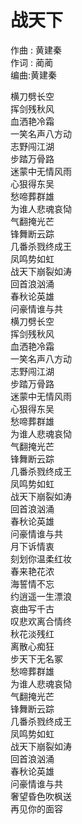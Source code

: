 # 战天下

作曲 : 黄建秦  
作词 : 蔺蔺  
编曲:黄建秦  

横刀劈长空  
挥剑残秋风  
血洒艳冷霜  
一笑名声八方动  
志野闯江湖  
步踏万骨路  
迷蒙中无情风雨  
心狠得东吴  
愁啼葬群雄  
为谁人悲魂哀恸  
气翻掩光芒  
锋舞断云踪  
几番杀戮终成王  
凤鸣势如虹  
战天下崩裂如涛  
回首浪汹涌  
春秋论英雄  
问豪情谁与共  
横刀劈长空  
挥剑残秋风  
血洒艳冷霜  
一笑名声八方动  
志野闯江湖  
步踏万骨路  
迷蒙中无情风雨  
心狠得东吴  
愁啼葬群雄  
为谁人悲魂哀恸  
气翻掩光芒  
锋舞断云踪  
几番杀戮终成王  
凤鸣势如虹  
战天下崩裂如涛  
回首浪汹涌  
春秋论英雄  
问豪情谁与共  
月下诉情衷  
刻划你温柔红妆  
春来艳花浓  
海誓情不忘  
约逍遥一生漂浪  
哀曲写千古  
叹悲欢离合情终  
秋花淡残红  
离散心痴狂  
步天下无名冢  
愁啼葬群雄  
为谁人悲魂哀恸  
气翻掩光芒  
锋舞断云踪  
几番杀戮终成王  
凤鸣势如虹  
战天下崩裂如涛  
回首浪汹涌  
春秋论英雄  
问豪情谁与共  
奢望昏色吹枫送  
再见你的面容  